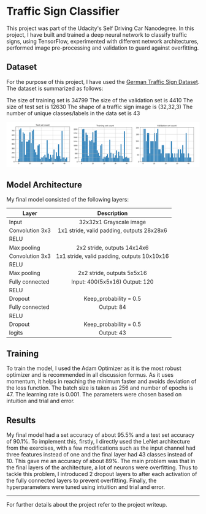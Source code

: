 # Traffic Sign Classifier
This project was part of the Udacity's Self Driving Car Nanodegree. In this project, I have built and trained a deep neural network to classify traffic signs, using TensorFlow, experimented with different network architectures, performed image pre-processing and validation to guard against overfitting.

## Dataset
For the purpose of this project, I have used the [German Traffic Sign Dataset](http://benchmark.ini.rub.de/?section=gtsrb&subsection=dataset). The dataset is summarized as follows:

The size of training set is 34799
The size of the validation set is 4410
The size of test set is 12630
The shape of a traffic sign image is (32,32,3)
The number of unique classes/labels in the data set is 43

![Dataset](/writeup/dataset.png "Dataset")

## Model Architecture
My final model consisted of the following layers:

| Layer        | Description    |
| ------------- |:-------------:|
|Input| 32x32x1 Grayscale image|
|Convolution 3x3 |1x1 stride, valid padding, outputs 28x28x6|
|RELU|
|Max pooling| 2x2 stride, outputs 14x14x6|
|Convolution 3x3 |1x1 stride, valid padding, outputs 10x10x16|
|RELU|
|Max pooling |2x2 stride, outputs 5x5x16|
|Fully connected| Input: 400(5x5x16) Output: 120|
|RELU|
|Dropout |Keep_probability = 0.5|
|Fully connected |Output: 84|
|RELU|
|Dropout |Keep_probability = 0.5|
|logits |Output: 43|

## Training
To train the model, I used the Adam Optimizer as it is the most robust optimizer and is
recommended in all discussion formus. As it uses momentum, it helps in reaching the
minimum faster and avoids deviation of the loss function. The batch size is taken as 256 and
number of epochs is 47. The learning rate is 0.001. The parameters were chosen based on
intuition and trial and error.

## Results
My final model had a set accuracy of about 95.5% and a test set accuracy of 90.1%. To
implement this, firstly, I directly used the LeNet architecture from the exercises, with a few
modifications such as the input channel had three features instead of one and the final layer
had 43 classes instead of 10. This gave me an accuracy of about 89%. The main problem
was that in the final layers of the architecture, a lot of neurons were overfitting. Thus to
tackle this problem, I introduced 2 dropout layers to after each activation of the fully
connected layers to prevent overfitting. Finally, the hyperparameters were tuned using
intuition and trial and error.

---

For further details about the project refer to the project writeup.
